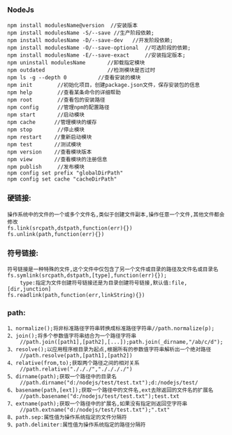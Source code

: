 ### NodeJs
    npm install modulesName@version  //安装版本
    npm install modulesName -S/--save //生产阶段依赖;
    npm install modulesName -D/--save-dev   //开发阶段依赖;
    npm install modulesName -O/--save-optional  //可选阶段的依赖;
    npm install modulesName -E/--save-exact     //安装指定版本;
    npm uninstall modulesName       //卸载指定模块
    npm outdated                    //检测模块是否过时
    npm ls -g --depth 0          //查看安装的模块
    npm init        //初始化项目，创建package.json文件，保存安装包的信息
    npm help        //查看某条命令的详细帮助 
    npm root        //查看包的安装路径
    npm config      //管理npm的配置路径
    npm start       //启动模块
    npm cache      //管理模块的缓存
    npm stop        //停止模块
    npm restart    //重新启动模块
    npm test       //测试模块
    npm version    //查看模块版本
    npm view       //查看模块的注册信息
    npm publish     //发布模块
    npm config set prefix "globalDirPath"
    npm config set cache "cacheDirPath"
### 硬链接:
    操作系统中的文件的一个或多个文件名,类似于创建文件副本,操作任意一个文件,其他文件都会修改
    fs.link(srcpath,dstpath,function(err){})
    fs.unlink(path,function(err){})
### 符号链接:
    符号链接是一种特殊的文件,这个文件中仅包含了另一个文件或目录的路径及文件名或目录名
    fs.symlink(srcpath,dstpath,[type],function(err){});
        type:指定为文件创建符号链接还是为目录创建符号链接,默认值:file,[dir,junction] 
    fs.readlink(path,function(err,linkString){}) 
### path:
    1、normalize();将非标准路径字符串转换成标准路径字符串//path.normalize(p);
    2、join();将多个参数值字符串结合为一个路径字符串
        //path.join([path1],[path2],[...]);path.join(_dirname,"/ab/c/d");
    3、resolve();以应用程序根目录为起点,根据所有的参数值字符串解析出一个绝对路径
        //path.resolve(path,[path1],[path2])
    4、relative(from,to);获取两个路径之间的相对关系
        //path.relative("./././","././././")
    5、dirname(path);获取一个路径中的目录名
        //path.dirname("d:/nodejs/test/test.txt");d:/nodejs/test/
    6、basename(path,[ext]);获取一个路径中的文件名,ext去除返回的文件名的扩展名
        //path.basename("d:/nodejs/test/test.txt");test.txt
    7、extname(path);获取一个路径中的扩展名,如果没有指定则返回空字符串
        //path.extname("d:/nodejs/test/test.txt");".txt"
    8、path.sep:属性值为操作系统指定的文件分隔符
    9、path.delimiter:属性值为操作系统指定的路径分隔符
    
    
    
